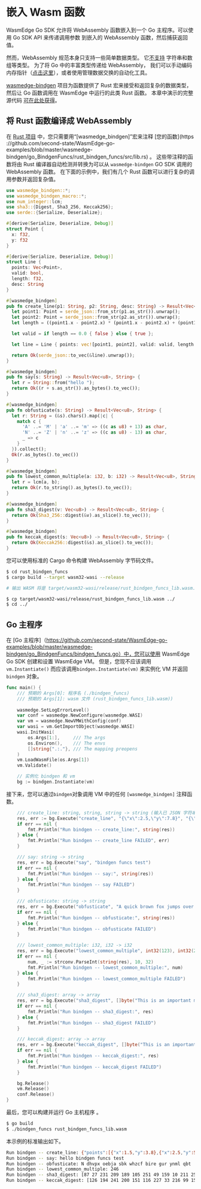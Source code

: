 # 嵌入 Wasm 函数

WasmEdge Go SDK 允许将 WebAssembly 函数嵌入到一个 Go 主程序。可以使用 Go SDK API 来传递调用参数
到嵌入的 WebAssembly 函数，然后捕获返回值。

然而，WebAssembly 规范本身只支持一些简单数据类型。 它[不支持](https://medium.com/wasm/strings-in-webassembly-wasm-57a05c1ea333) 字符串和数组等类型。 为了将 Go 中的丰富类型传递给 WebAssembly，
我们可以手动编码内存指针（[点击这里](memory.md)），或者使用管理数据交换的自动化工具。

[wasmedge-bindgen](https://github.com/second-state/wasmedge-bindgen)
项目为函数提供了 Rust 宏来接受和返回复杂的数据类型，然后让 Go 函数调用在 WasmEdge 中运行的此类 Rust 函数。
本章中演示的完整源代码 [可在此处获得](https://github.com/second-state/WasmEdge-go-examples/tree/master/wasmedge-bindgen/go_BindgenFuncs)。

## 将 Rust 函数编译成 WebAssembly

在 [Rust 项目](https://github.com/second-state/WasmEdge-go-examples/tree/master/wasmedge-bindgen/go_BindgenFuncs/rust_bindgen_funcs) 中，您只需要用“[wasmedge_bindgen]”宏来注释 [您的函数](https ://github.com/second-state/WasmEdge-go-examples/blob/master/wasmedge-bindgen/go_BindgenFuncs/rust_bindgen_funcs/src/lib.rs) 。
这些带注释的函数将由 Rust 编译器自动检测并转换为可以从 `wasmedge-bindgen` GO SDK 调用的 WebAssembly 函数。
在下面的示例中，我们有几个 Rust 函数可以进行复杂的调用参数并返回复杂值。

```rust
use wasmedge_bindgen::*;
use wasmedge_bindgen_macro::*;
use num_integer::lcm;
use sha3::{Digest, Sha3_256, Keccak256};
use serde::{Serialize, Deserialize};

#[derive(Serialize, Deserialize, Debug)]
struct Point {
  x: f32,
  y: f32
}

#[derive(Serialize, Deserialize, Debug)]
struct Line {
  points: Vec<Point>,
  valid: bool,
  length: f32,
  desc: String
}

#[wasmedge_bindgen]
pub fn create_line(p1: String, p2: String, desc: String) -> Result<Vec<u8>, String> {
  let point1: Point = serde_json::from_str(p1.as_str()).unwrap();
  let point2: Point = serde_json::from_str(p2.as_str()).unwrap();
  let length = ((point1.x - point2.x) * (point1.x - point2.x) + (point1.y - point2.y) * (point1.y - point2.y)).sqrt();

  let valid = if length == 0.0 { false } else { true };

  let line = Line { points: vec![point1, point2], valid: valid, length: length, desc: desc };

  return Ok(serde_json::to_vec(&line).unwrap());
}

#[wasmedge_bindgen]
pub fn say(s: String) -> Result<Vec<u8>, String> {
  let r = String::from("hello ");
  return Ok((r + s.as_str()).as_bytes().to_vec());
}

#[wasmedge_bindgen]
pub fn obfusticate(s: String) -> Result<Vec<u8>, String> {
  let r: String = (&s).chars().map(|c| {
    match c {
      'A' ..= 'M' | 'a' ..= 'm' => ((c as u8) + 13) as char,
      'N' ..= 'Z' | 'n' ..= 'z' => ((c as u8) - 13) as char,
      _ => c
    }
  }).collect();
  Ok(r.as_bytes().to_vec())
}

#[wasmedge_bindgen]
pub fn lowest_common_multiple(a: i32, b: i32) -> Result<Vec<u8>, String> {
  let r = lcm(a, b);
  return Ok(r.to_string().as_bytes().to_vec());
}

#[wasmedge_bindgen]
pub fn sha3_digest(v: Vec<u8>) -> Result<Vec<u8>, String> {
  return Ok(Sha3_256::digest(&v).as_slice().to_vec());
}

#[wasmedge_bindgen]
pub fn keccak_digest(s: Vec<u8>) -> Result<Vec<u8>, String> {
  return Ok(Keccak256::digest(&s).as_slice().to_vec());
}
```

您可以使用标准的 Cargo 命令构建 WebAssembly 字节码文件。

```bash
$ cd rust_bindgen_funcs
$ cargo build --target wasm32-wasi --release

# 输出 WASM 将是 target/wasm32-wasi/release/rust_bindgen_funcs_lib.wasm.

$ cp target/wasm32-wasi/release/rust_bindgen_funcs_lib.wasm ../
$ cd ../
```

## Go 主程序

在 [Go 主程序]（https://github.com/second-state/WasmEdge-go-examples/blob/master/wasmedge-bindgen/go_BindgenFuncs/bindgen_funcs.go）中，您可以使用 WasmEdge Go SDK 创建和设置 WasmEdge VM。
但是，您现不应该调用 `vm.Instantiate()` 而应该调用`bindgen.Instantiate(vm)` 来实例化 VM 并返回 `bindgen` 对象。

```go
func main() {
	/// 预期的 Args[0]: 程序名 (./bindgen_funcs)
	/// 预期的 Args[1]: wasm 文件 (rust_bindgen_funcs_lib.wasm))
	
	wasmedge.SetLogErrorLevel()
	var conf = wasmedge.NewConfigure(wasmedge.WASI)
	var vm = wasmedge.NewVMWithConfig(conf)
	var wasi = vm.GetImportObject(wasmedge.WASI)
	wasi.InitWasi(
		os.Args[1:],     /// The args
		os.Environ(),    /// The envs
		[]string{".:."}, /// The mapping preopens
	)
	vm.LoadWasmFile(os.Args[1])
	vm.Validate()

	// 实例化 bindgen 和 vm
	bg := bindgen.Instantiate(vm)
```

接下来，您可以通过`bindgen`对象调用 VM 中的任何 `[wasmedge_bindgen]` 注释函数。

```go
	/// create_line: string, string, string -> string (输入已 JSON 字符串化)	
	res, err := bg.Execute("create_line", "{\"x\":2.5,\"y\":7.8}", "{\"x\":2.5,\"y\":5.8}", "A thin red line")
	if err == nil {
		fmt.Println("Run bindgen -- create_line:", string(res))
	} else {
		fmt.Println("Run bindgen -- create_line FAILED", err)
	}

	/// say: string -> string
	res, err = bg.Execute("say", "bindgen funcs test")
	if err == nil {
		fmt.Println("Run bindgen -- say:", string(res))
	} else {
		fmt.Println("Run bindgen -- say FAILED")
	}

	/// obfusticate: string -> string
	res, err = bg.Execute("obfusticate", "A quick brown fox jumps over the lazy dog")
	if err == nil {
		fmt.Println("Run bindgen -- obfusticate:", string(res))
	} else {
		fmt.Println("Run bindgen -- obfusticate FAILED")
	}

	/// lowest_common_multiple: i32, i32 -> i32
	res, err = bg.Execute("lowest_common_multiple", int32(123), int32(2))
	if err == nil {
		num, _ := strconv.ParseInt(string(res), 10, 32)
		fmt.Println("Run bindgen -- lowest_common_multiple:", num)
	} else {
		fmt.Println("Run bindgen -- lowest_common_multiple FAILED")
	}

	/// sha3_digest: array -> array
	res, err = bg.Execute("sha3_digest", []byte("This is an important message"))
	if err == nil {
		fmt.Println("Run bindgen -- sha3_digest:", res)
	} else {
		fmt.Println("Run bindgen -- sha3_digest FAILED")
	}

	/// keccak_digest: array -> array
	res, err = bg.Execute("keccak_digest", []byte("This is an important message"))
	if err == nil {
		fmt.Println("Run bindgen -- keccak_digest:", res)
	} else {
		fmt.Println("Run bindgen -- keccak_digest FAILED")
	}

	bg.Release()
	vm.Release()
	conf.Release()
}
```
最后，您可以构建并运行 Go 主机程序 。


```bash
$ go build
$ ./bindgen_funcs rust_bindgen_funcs_lib.wasm
```

本示例的标准输出如下。

```bash
Run bindgen -- create_line: {"points":[{"x":1.5,"y":3.8},{"x":2.5,"y":5.8}],"valid":true,"length":2.2360682,"desc":"A thin red line"}
Run bindgen -- say: hello bindgen funcs test
Run bindgen -- obfusticate: N dhvpx oebja sbk whzcf bire gur ynml qbt
Run bindgen -- lowest_common_multiple: 246
Run bindgen -- sha3_digest: [87 27 231 209 189 105 251 49 159 10 211 250 15 159 154 181 43 218 26 141 56 199 25 45 60 10 20 163 54 211 195 203]
Run bindgen -- keccak_digest: [126 194 241 200 151 116 227 33 216 99 159 22 107 3 177 169 216 191 114 156 174 193 32 159 246 228 245 133 52 75 55 27]
```